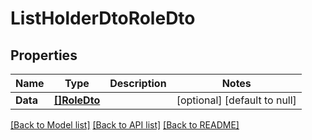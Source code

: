 # ListHolderDtoRoleDto

## Properties
Name | Type | Description | Notes
------------ | ------------- | ------------- | -------------
**Data** | [**[]RoleDto**](RoleDto.md) |  | [optional] [default to null]

[[Back to Model list]](../README.md#documentation-for-models) [[Back to API list]](../README.md#documentation-for-api-endpoints) [[Back to README]](../README.md)


